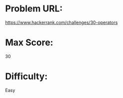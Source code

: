 # Problem URL:
https://www.hackerrank.com/challenges/30-operators

# Max Score:
30

# Difficulty:
Easy
